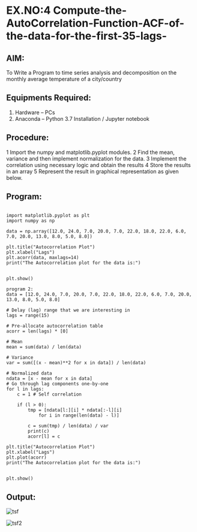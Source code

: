 # EX.NO:4 Compute-the-AutoCorrelation-Function-ACF-of-the-data-for-the-first-35-lags-
## AIM:
To Write a Program to time series analysis and decomposition on the monthly average temperature of a city/country 

## Equipments Required:
1. Hardware – PCs
2. Anaconda – Python 3.7 Installation / Jupyter notebook

## Procedure:
   1 Import the numpy and matplotlib.pyplot modules.
   2 Find the mean, variance and then implement normalization for the data.
   3 Implement the correlation using necessary logic and obtain the results
   4 Store the results in an array
   5 Represent the result in graphical representation as given below.
  
## Program:
```

import matplotlib.pyplot as plt
import numpy as np

data = np.array([12.0, 24.0, 7.0, 20.0, 7.0, 22.0, 18.0, 22.0, 6.0, 7.0, 20.0, 13.0, 8.0, 5.0, 8.0])

plt.title("Autocorrelation Plot")
plt.xlabel("Lags")
plt.acorr(data, maxlags=14)
print("The Autocorrelation plot for the data is:")


plt.show()

program 2:
data = [12.0, 24.0, 7.0, 20.0, 7.0, 22.0, 18.0, 22.0, 6.0, 7.0, 20.0, 13.0, 8.0, 5.0, 8.0]

# Delay (lag) range that we are interesting in
lags = range(15)

# Pre-allocate autocorrelation table
acorr = len(lags) * [0]

# Mean
mean = sum(data) / len(data)

# Variance
var = sum([(x - mean)**2 for x in data]) / len(data)

# Normalized data
ndata = [x - mean for x in data]
# Go through lag components one-by-one
for l in lags:
    c = 1 # Self correlation

    if (l > 0):
        tmp = [ndata[l:][i] * ndata[:-l][i]
            for i in range(len(data) - l)]

        c = sum(tmp) / len(data) / var
        print(c)
        acorr[l] = c

plt.title("Autocorrelation Plot")
plt.xlabel("Lags")
plt.plot(acorr)
print("The Autocorrelation plot for the data is:")


plt.show()

```
## Output:


![tsf](https://github.com/praveenst13/Compute-the-AutoCorrelation-Function-ACF-of-the-data-for-the-first-35-lags-/assets/118787793/45bc51b9-56c7-4e0e-8b21-e622ac40c01b)


![tsf2](https://github.com/praveenst13/Compute-the-AutoCorrelation-Function-ACF-of-the-data-for-the-first-35-lags-/assets/118787793/5725d9d5-9a1f-4165-8691-2126213db43b)



